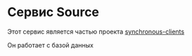 # Сервис Source

Этот сервис является частью проекта  [synchronous-clients](../)

Он работает с базой данных